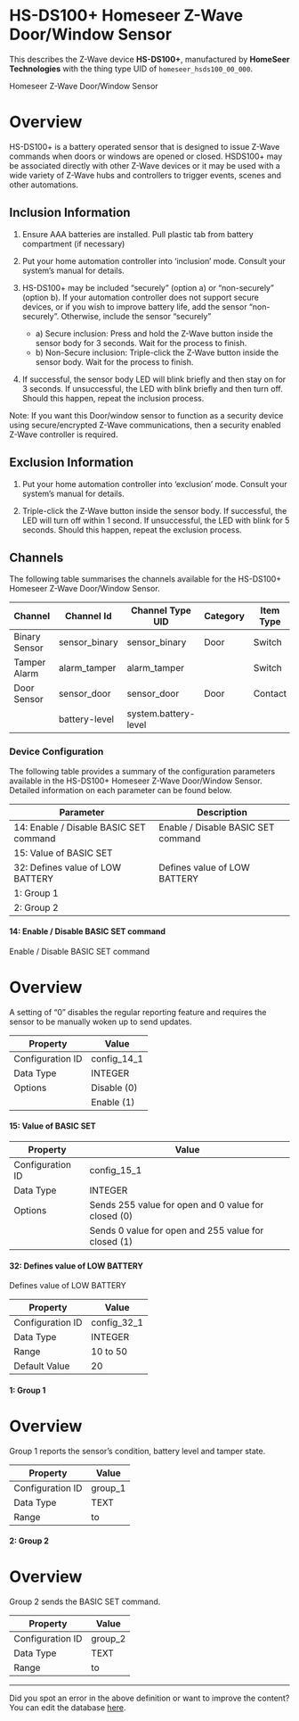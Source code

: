 
# HS-DS100+ Homeseer Z-Wave Door/Window Sensor

This describes the Z-Wave device **HS-DS100+**, manufactured by **HomeSeer Technologies** with the thing type UID of ```homeseer_hsds100_00_000```. 

Homeseer Z-Wave Door/Window Sensor  


# Overview #

HS-DS100+ is a battery operated sensor that is designed to issue Z-Wave commands when doors or windows are opened or closed. HSDS100+ may be associated directly with other Z-Wave devices or it may be used with a wide variety of Z-Wave hubs and controllers to trigger events, scenes and other automations.

  


## Inclusion Information ##

1.  Ensure AAA batteries are installed. Pull plastic tab from battery compartment (if necessary)
2.  Put your home automation controller into ‘inclusion’ mode. Consult your system’s manual for details.
3.  HS-DS100+ may be included “securely” (option a) or “non-securely” (option b). If your automation controller does not support secure devices, or if you wish to improve battery life, add the sensor “non-securely”. Otherwise, include the sensor “securely”
    
     *  a) Secure inclusion: Press and hold the Z-Wave button inside the sensor body for 3 seconds. Wait for the process to finish.
     *  b) Non-Secure inclusion: Triple-click the Z-Wave button inside the sensor body. Wait for the process to finish.
4.  If successful, the sensor body LED will blink briefly and then stay on for 3 seconds. If unsuccessful, the LED with blink briefly and then turn off. Should this happen, repeat the inclusion process.

Note: If you want this Door/window sensor to function as a security device using secure/encrypted Z-Wave communications, then a security enabled Z-Wave controller is required. 

  


## Exclusion Information ##

1. Put your home automation controller into ‘exclusion’ mode. Consult your system’s manual for details.

2. Triple-click the Z-Wave button inside the sensor body. If successful, the LED will turn off within 1 second. If unsuccessful, the LED with blink for 5 seconds. Should this happen, repeat the exclusion process.

## Channels
The following table summarises the channels available for the HS-DS100+ Homeseer Z-Wave Door/Window Sensor.

| Channel | Channel Id | Channel Type UID | Category | Item Type |
|---------|------------|------------------|----------|-----------|
| Binary Sensor | sensor_binary | sensor_binary | Door | Switch |
| Tamper Alarm | alarm_tamper | alarm_tamper |  | Switch |
| Door Sensor | sensor_door | sensor_door | Door | Contact |
|  | battery-level | system.battery-level |  |  |




### Device Configuration
The following table provides a summary of the configuration parameters available in the HS-DS100+ Homeseer Z-Wave Door/Window Sensor.
Detailed information on each parameter can be found below.

| Parameter   | Description |
|-------------|-------------|
| 14: Enable / Disable BASIC SET command | Enable / Disable BASIC SET command |
| 15: Value of BASIC SET |  |
| 32: Defines value of LOW BATTERY | Defines value of LOW BATTERY |
| 1: Group 1 |  |
| 2: Group 2 |  |




#### 14: Enable / Disable BASIC SET command

Enable / Disable BASIC SET command  


# Overview #

A setting of “0” disables the regular reporting feature and requires the sensor to be manually woken up to send updates. 


| Property         | Value    |
|------------------|----------|
| Configuration ID | config_14_1 |
| Data Type        | INTEGER || Default Value | 0 |
| Options | Disable (0) |
|  | Enable (1) |






#### 15: Value of BASIC SET




| Property         | Value    |
|------------------|----------|
| Configuration ID | config_15_1 |
| Data Type        | INTEGER || Default Value | 0 |
| Options | Sends 255 value for open and 0 value for closed (0) |
|  | Sends 0 value for open and 255 value for closed (1) |






#### 32: Defines value of LOW BATTERY

Defines value of LOW BATTERY


| Property         | Value    |
|------------------|----------|
| Configuration ID | config_32_1 |
| Data Type        | INTEGER |
| Range | 10 to 50 |
| Default Value | 20 |






#### 1: Group 1

  


# Overview #

Group 1 reports the sensor’s condition, battery level and tamper state. 


| Property         | Value    |
|------------------|----------|
| Configuration ID | group_1 |
| Data Type        | TEXT |
| Range |  to  |






#### 2: Group 2

  


# Overview #

Group 2 sends the BASIC SET command.


| Property         | Value    |
|------------------|----------|
| Configuration ID | group_2 |
| Data Type        | TEXT |
| Range |  to  |






---

Did you spot an error in the above definition or want to improve the content?
You can edit the database [here](http://www.cd-jackson.com/index.php/zwave/zwave-device-database/zwave-device-list/devicesummary/732).

